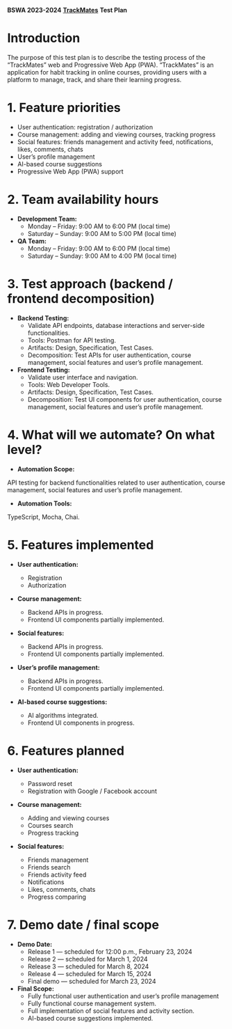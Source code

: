 **BSWA 2023-2024**
**[TrackMates](http://development.eu-central-1.elasticbeanstalk.com/)**
**Test Plan**
<br/>

# Introduction

The purpose of this test plan is to describe the testing process of the “TrackMates” web and Progressive Web App (PWA). “TrackMates” is an application for habit tracking in online courses, providing users with a platform to manage, track, and share their learning progress.

# 1. Feature priorities

- User authentication: registration / authorization
- Course management: adding and viewing courses, tracking progress
- Social features: friends management and activity feed, notifications, likes, comments, chats
- User’s profile management
- AI-based course suggestions
- Progressive Web App (PWA) support

# 2. Team availability hours

- **Development Team:**
  - Monday – Friday: 9:00 AM to 6:00 PM (local time)
  - Saturday – Sunday: 9:00 AM to 5:00 PM (local time)
- **QA Team:**
  - Monday – Friday: 9:00 AM to 6:00 PM (local time)
  - Saturday – Sunday: 9:00 AM to 4:00 PM (local time)

# 3. Test approach (backend / frontend decomposition)

- **Backend Testing:**
  - Validate API endpoints, database interactions and server-side functionalities.
  - Tools: Postman for API testing.
  - Artifacts: Design, Specification, Test Cases.
  - Decomposition: Test APIs for user authentication, course management, social features and user’s profile management.
- **Frontend Testing:**
  - Validate user interface and navigation.
  - Tools: Web Developer Tools.
  - Artifacts: Design, Specification, Test Cases.
  - Decomposition: Test UI components for user authentication, course management, social features and user’s profile management.

# 4. What will we automate? On what level?

- **Automation Scope:**

API testing for backend functionalities related to user authentication, course management, social features and user’s profile management.

- **Automation Tools:**

TypeScript, Mocha, Chai.

# 5. Features implemented

- **User authentication:**

  - Registration
  - Authorization

- **Course management:**

  - Backend APIs in progress.
  - Frontend UI components partially implemented.

- **Social features:**

  - Backend APIs in progress.
  - Frontend UI components partially implemented.

- **User’s profile management:**

  - Backend APIs in progress.
  - Frontend UI components partially implemented.

- **AI-based course suggestions:**
  - AI algorithms integrated.
  - Frontend UI components in progress.

# 6. Features planned

- **User authentication:**

  - Password reset
  - Registration with Google / Facebook account

- **Course management:**

  - Adding and viewing courses
  - Courses search
  - Progress tracking

- **Social features:**
  - Friends management
  - Friends search
  - Friends activity feed
  - Notifications
  - Likes, comments, chats
  - Progress comparing

# 7. Demo date / final scope

- **Demo Date:**
  - Release 1 — scheduled for 12:00 p.m., February 23, 2024
  - Release 2 — scheduled for March 1, 2024
  - Release 3 — scheduled for March 8, 2024
  - Release 4 — scheduled for March 15, 2024
  - Final demo — scheduled for March 23, 2024
- **Final Scope:**
  - Fully functional user authentication and user’s profile management
  - Fully functional course management system.
  - Full implementation of social features and activity section.
  - AI-based course suggestions implemented.

